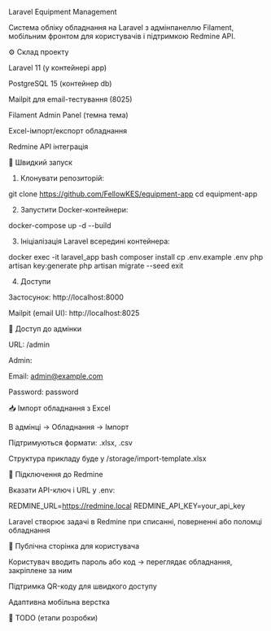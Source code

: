 Laravel Equipment Management

Система обліку обладнання на Laravel з адмінпанеллю Filament, мобільним фронтом для користувачів і підтримкою Redmine API.

⚙️ Склад проекту

Laravel 11 (у контейнері app)

PostgreSQL 15 (контейнер db)

Mailpit для email-тестування (8025)

Filament Admin Panel (темна тема)

Excel-імпорт/експорт обладнання

Redmine API інтеграція

🚀 Швидкий запуск

1. Клонувати репозиторій:

git clone <https://github.com/FellowKES/equipment-app>
cd equipment-app

2. Запустити Docker-контейнери:

docker-compose up -d --build

3. Ініціалізація Laravel всередині контейнера:

docker exec -it laravel_app bash
composer install
cp .env.example .env
php artisan key:generate
php artisan migrate --seed
exit

4. Доступи

Застосунок: http://localhost:8000

Mailpit (email UI): http://localhost:8025

🔐 Доступ до адмінки

URL: /admin

Admin:

Email: admin@example.com

Password: password

📥 Імпорт обладнання з Excel

В адмінці → Обладнання → Імпорт

Підтримуються формати: .xlsx, .csv

Структура прикладу буде у /storage/import-template.xlsx

🔗 Підключення до Redmine

Вказати API-ключ і URL у .env:

REDMINE_URL=https://redmine.local
REDMINE_API_KEY=your_api_key

Laravel створює задачі в Redmine при списанні, поверненні або поломці обладнання

📱 Публічна сторінка для користувача

Користувач вводить пароль або код → переглядає обладнання, закріплене за ним

Підтримка QR-коду для швидкого доступу

Адаптивна мобільна верстка

📌 TODO (етапи розробки)



